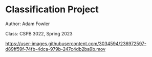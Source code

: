 # Classification Project

Author: Adam Fowler

Class: CSPB 3022, Spring 2023

https://user-images.githubusercontent.com/3034594/236972597-d89ff59f-74fb-4dca-979b-247c4db2ba9b.mov
